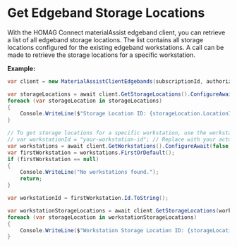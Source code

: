 ﻿# Get Edgeband Storage Locations

With the HOMAG Connect materialAssist edgeband client, you can retrieve a list of all edgeband storage locations.
The list contains all storage locations configured for the existing edgeband workstations.
A call can be made to retrieve the storage locations for a specific workstation.

<strong>Example:</strong>

```csharp
var client = new MaterialAssistClientEdgebands(subscriptionId, authorizationKey);

var storageLocations = await client.GetStorageLocations().ConfigureAwait(false);
foreach (var storageLocation in storageLocations)
{
	Console.WriteLine($"Storage Location ID: {storageLocation.LocationId}, Name: {storageLocation.Name}");
}

// To get storage locations for a specific workstation, use the workstation ID
// var workstationId = "your-workstation-id"; // Replace with your actual workstation ID
var workstations = await client.GetWorkstations().ConfigureAwait(false);
var firstWorkstation = workstations.FirstOrDefault();
if (firstWorkstation == null)
{
    Console.WriteLine("No workstations found.");
    return;
}

var workstationId = firstWorkstation.Id.ToString();

var workstationStorageLocations = await client.GetStorageLocations(workstationId).ConfigureAwait(false);
foreach (var storageLocation in workstationStorageLocations)
{
	Console.WriteLine($"Workstation Storage Location ID: {storageLocation.LocationId}, Name: {storageLocation.Name}");
}
```


